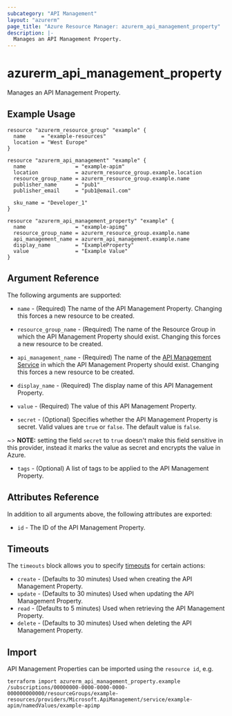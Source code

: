 ```yaml
---
subcategory: "API Management"
layout: "azurerm"
page_title: "Azure Resource Manager: azurerm_api_management_property"
description: |-
  Manages an API Management Property.
---
```


# azurerm_api_management_property

Manages an API Management Property.


## Example Usage

```hcl
resource "azurerm_resource_group" "example" {
  name     = "example-resources"
  location = "West Europe"
}

resource "azurerm_api_management" "example" {
  name                = "example-apim"
  location            = azurerm_resource_group.example.location
  resource_group_name = azurerm_resource_group.example.name
  publisher_name      = "pub1"
  publisher_email     = "pub1@email.com"

  sku_name = "Developer_1"
}

resource "azurerm_api_management_property" "example" {
  name                = "example-apimg"
  resource_group_name = azurerm_resource_group.example.name
  api_management_name = azurerm_api_management.example.name
  display_name        = "ExampleProperty"
  value               = "Example Value"
}
```


## Argument Reference

The following arguments are supported:

* `name` - (Required) The name of the API Management Property. Changing this forces a new resource to be created.

* `resource_group_name` - (Required) The name of the Resource Group in which the API Management Property should exist. Changing this forces a new resource to be created.

* `api_management_name` - (Required) The name of the [API Management Service](api_management.html) in which the API Management Property should exist. Changing this forces a new resource to be created.

* `display_name` - (Required) The display name of this API Management Property.

* `value` - (Required) The value of this API Management Property.

* `secret` - (Optional) Specifies whether the API Management Property is secret. Valid values are `true` or `false`. The default value is `false`.

~> **NOTE:** setting the field `secret` to `true` doesn't make this field sensitive in this provider, instead it marks the value as secret and encrypts the value in Azure. 

* `tags` - (Optional) A list of tags to be applied to the API Management Property.

## Attributes Reference

In addition to all arguments above, the following attributes are exported:

* `id` - The ID of the API Management Property.

## Timeouts

The `timeouts` block allows you to specify [timeouts](https://www.terraform.io/docs/configuration/resources.html#timeouts) for certain actions:

* `create` - (Defaults to 30 minutes) Used when creating the API Management Property.
* `update` - (Defaults to 30 minutes) Used when updating the API Management Property.
* `read` - (Defaults to 5 minutes) Used when retrieving the API Management Property.
* `delete` - (Defaults to 30 minutes) Used when deleting the API Management Property.

## Import

API Management Properties can be imported using the `resource id`, e.g.

```shell
terraform import azurerm_api_management_property.example /subscriptions/00000000-0000-0000-0000-000000000000/resourceGroups/example-resources/providers/Microsoft.ApiManagement/service/example-apim/namedValues/example-apimp
```
